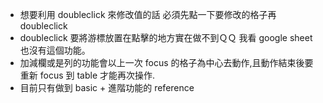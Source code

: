 - 想要利用 doubleclick 來修改值的話 必須先點一下要修改的格子再 doubleclick
- doubleclick 要將游標放置在點擊的地方實在做不到ＱＱ 我看 google sheet 也沒有這個功能。
- 加減欄或是列的功能會以上一次 focus 的格子為中心去動作,且動作結束後要重新 focus 到 table 才能再次操作.
- 目前只有做到 basic + 進階功能的 reference
